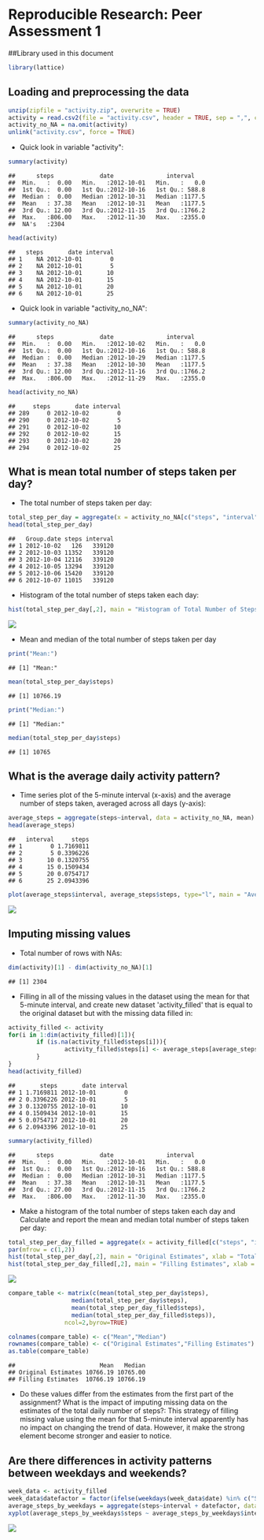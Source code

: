 # Reproducible Research: Peer Assessment 1
##Library used in this document

```r
library(lattice)
```

## Loading and preprocessing the data


```r
unzip(zipfile = "activity.zip", overwrite = TRUE)
activity = read.csv2(file = "activity.csv", header = TRUE, sep = ",", colClasses = c("integer", "Date", "integer"))
activity_no_NA = na.omit(activity)
unlink("activity.csv", force = TRUE)
```

- Quick look in variable "activity":

```r
summary(activity)
```

```
##      steps             date               interval     
##  Min.   :  0.00   Min.   :2012-10-01   Min.   :   0.0  
##  1st Qu.:  0.00   1st Qu.:2012-10-16   1st Qu.: 588.8  
##  Median :  0.00   Median :2012-10-31   Median :1177.5  
##  Mean   : 37.38   Mean   :2012-10-31   Mean   :1177.5  
##  3rd Qu.: 12.00   3rd Qu.:2012-11-15   3rd Qu.:1766.2  
##  Max.   :806.00   Max.   :2012-11-30   Max.   :2355.0  
##  NA's   :2304
```

```r
head(activity)
```

```
##   steps       date interval
## 1    NA 2012-10-01        0
## 2    NA 2012-10-01        5
## 3    NA 2012-10-01       10
## 4    NA 2012-10-01       15
## 5    NA 2012-10-01       20
## 6    NA 2012-10-01       25
```

- Quick look in variable "activity_no_NA":

```r
summary(activity_no_NA)
```

```
##      steps             date               interval     
##  Min.   :  0.00   Min.   :2012-10-02   Min.   :   0.0  
##  1st Qu.:  0.00   1st Qu.:2012-10-16   1st Qu.: 588.8  
##  Median :  0.00   Median :2012-10-29   Median :1177.5  
##  Mean   : 37.38   Mean   :2012-10-30   Mean   :1177.5  
##  3rd Qu.: 12.00   3rd Qu.:2012-11-16   3rd Qu.:1766.2  
##  Max.   :806.00   Max.   :2012-11-29   Max.   :2355.0
```

```r
head(activity_no_NA)
```

```
##     steps       date interval
## 289     0 2012-10-02        0
## 290     0 2012-10-02        5
## 291     0 2012-10-02       10
## 292     0 2012-10-02       15
## 293     0 2012-10-02       20
## 294     0 2012-10-02       25
```

## What is mean total number of steps taken per day?

- The total number of steps taken per day: 

```r
total_step_per_day = aggregate(x = activity_no_NA[c("steps", "interval")], FUN = sum, by = list(Group.date = activity_no_NA$date))
head(total_step_per_day)
```

```
##   Group.date steps interval
## 1 2012-10-02   126   339120
## 2 2012-10-03 11352   339120
## 3 2012-10-04 12116   339120
## 4 2012-10-05 13294   339120
## 5 2012-10-06 15420   339120
## 6 2012-10-07 11015   339120
```

- Histogram of the total number of steps taken each day:

```r
hist(total_step_per_day[,2], main = "Histogram of Total Number of Steps Taken Each Day", xlab = "Total step each day")
```

![](PA1_template_files/figure-html/hist-1.png)<!-- -->

- Mean and median of the total number of steps taken per day

```r
print("Mean:")
```

```
## [1] "Mean:"
```

```r
mean(total_step_per_day$steps)
```

```
## [1] 10766.19
```

```r
print("Median:")
```

```
## [1] "Median:"
```

```r
median(total_step_per_day$steps)
```

```
## [1] 10765
```

## What is the average daily activity pattern?
- Time series plot  of the 5-minute interval (x-axis) and the average number of steps taken, averaged across all days (y-axis):

```r
average_steps = aggregate(steps~interval, data = activity_no_NA, mean)
head(average_steps)
```

```
##   interval     steps
## 1        0 1.7169811
## 2        5 0.3396226
## 3       10 0.1320755
## 4       15 0.1509434
## 5       20 0.0754717
## 6       25 2.0943396
```

```r
plot(average_steps$interval, average_steps$steps, type="l", main = "Average Number of Steps Taken Across All Days", xlab = "5-minute interval", ylab = "Average number of step taken")
```

![](PA1_template_files/figure-html/time_series_plot-1.png)<!-- -->


## Imputing missing values
- Total number of rows with NAs:

```r
dim(activity)[1] - dim(activity_no_NA)[1]
```

```
## [1] 2304
```
- Filling in all of the missing values in the dataset using the mean for that 5-minute interval, and create new dataset 'activity_filled' that is equal to the original dataset but with the missing data filled in:

```r
activity_filled <- activity
for(i in 1:dim(activity_filled)[1]){
        if (is.na(activity_filled$steps[i])){
                activity_filled$steps[i] <- average_steps[average_steps$interval == activity_filled$interval[i],2]
        }
}
head(activity_filled)
```

```
##       steps       date interval
## 1 1.7169811 2012-10-01        0
## 2 0.3396226 2012-10-01        5
## 3 0.1320755 2012-10-01       10
## 4 0.1509434 2012-10-01       15
## 5 0.0754717 2012-10-01       20
## 6 2.0943396 2012-10-01       25
```

```r
summary(activity_filled)
```

```
##      steps             date               interval     
##  Min.   :  0.00   Min.   :2012-10-01   Min.   :   0.0  
##  1st Qu.:  0.00   1st Qu.:2012-10-16   1st Qu.: 588.8  
##  Median :  0.00   Median :2012-10-31   Median :1177.5  
##  Mean   : 37.38   Mean   :2012-10-31   Mean   :1177.5  
##  3rd Qu.: 27.00   3rd Qu.:2012-11-15   3rd Qu.:1766.2  
##  Max.   :806.00   Max.   :2012-11-30   Max.   :2355.0
```

- Make a histogram of the total number of steps taken each day and Calculate and report the mean and median total number of steps taken per day:


```r
total_step_per_day_filled = aggregate(x = activity_filled[c("steps", "interval")], FUN = sum, by = list(Group.date = activity_filled$date))
par(mfrow = c(1,2))
hist(total_step_per_day[,2], main = "Original Estimates", xlab = "Total step each day")
hist(total_step_per_day_filled[,2], main = "Filling Estimates", xlab = "Total step each day")
```

![](PA1_template_files/figure-html/compare_filling_with_no_fill-1.png)<!-- -->


```r
compare_table <- matrix(c(mean(total_step_per_day$steps),
                  median(total_step_per_day$steps),
                  mean(total_step_per_day_filled$steps),
                  median(total_step_per_day_filled$steps)),
                ncol=2,byrow=TRUE)

colnames(compare_table) <- c("Mean","Median")
rownames(compare_table) <- c("Original Estimates","Filling Estimates")
as.table(compare_table)
```

```
##                        Mean   Median
## Original Estimates 10766.19 10765.00
## Filling Estimates  10766.19 10766.19
```

- Do these values differ from the estimates from the first part of the assignment? What is the impact of imputing missing data on the estimates of the total daily number of steps?: This strategy of filling missing value using the mean for that 5-minute interval apparently has no impact on changing the trend of data. However, it make the strong element become stronger and easier to notice.

## Are there differences in activity patterns between weekdays and weekends?


```r
week_data <- activity_filled
week_data$datefactor = factor(ifelse(weekdays(week_data$date) %in% c("Saturday", "Sunday"),"weekend","weekday"))
average_steps_by_weekdays = aggregate(steps~interval + datefactor, data = week_data, mean)
xyplot(average_steps_by_weekdays$steps ~ average_steps_by_weekdays$interval|average_steps_by_weekdays$datefactor, main="Average Number of Steps Taken Between Weekdays and Weekends",xlab="Interval", ylab="Steps",layout=c(1,2), type="l")
```

![](PA1_template_files/figure-html/compare_weekdays_weekends-1.png)<!-- -->
